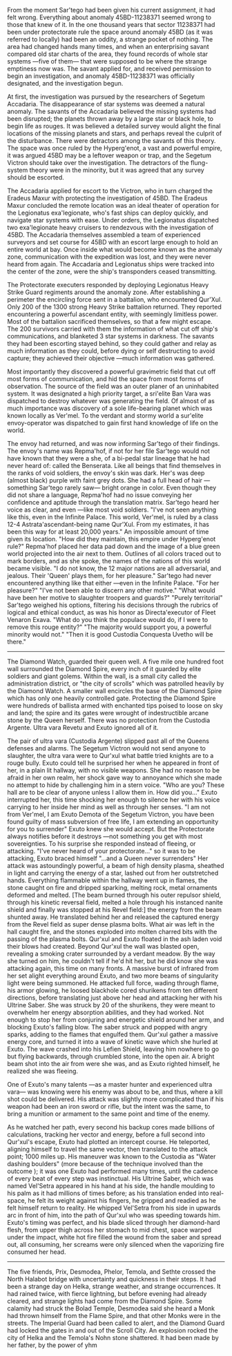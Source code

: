 From the moment Sar'tego had been given his current assignment, it had felt wrong. Everything about anomaly 45BD-11238371 seemed wrong to those that knew of it. In the one thousand years that sector 11238371 had been under protectorate rule the space around anomaly 45BD (as it was referred to locally) had been an oddity, a strange pocket of nothing. The area had changed hands many times, and when an enterprising savant compared old star charts of the area, they found records of whole star systems —five of them— that were supposed to be where the strange emptiness now was. The savant applied for, and received permission to begin an investigation, and anomaly 45BD-11238371 was officially designated, and the investigation begun.

At first, the investigation was pursued by the researchers of Segetum Accadaria. The disappearance of star systems was deemed a natural anomaly. The savants of the Accadaria believed the missing systems had been disrupted; the planets thrown away by a large star or black hole, to begin life as rouges. It was believed a detailed survey would alight the final locations of the missing planets and stars, and perhaps reveal the culprit of the disturbance. There were detractors among the savants of this theory. The space was once ruled by the Hyperg'enot, a vast and powerful empire, it was argued 45BD may be a leftover weapon or trap, and the Segetum Victron should take over the investigation. The detractors of the flung-system theory were in the minority, but it was agreed that any survey should be escorted.

The Accadaria applied for escort to the Victron, who in turn charged the Eradeus Maxur with protecting the investigation of 45BD. The Eradeus Maxur concluded the remote location was an ideal theater of operation for the Legionatus exa'legionate, who's fast ships can deploy quickly, and navigate star systems with ease. Under orders, the Legionatus dispatched two exa'legionate heavy cruisers to rendezvous with the investigation of 45BD. The Accadaria themselves assembled a team of experienced surveyors and set course for 45BD with an escort large enough to hold an entire world at bay. Once inside what would become known as the anomaly zone, communication with the expedition was lost, and they were never heard from again. The Accadaria and Legionatus ships were tracked into the center of the zone, were the ship's transponders ceased transmitting.

The Protectorate executers responded by deploying Legionatus Heavy Strike Guard regiments around the anomaly zone. After establishing a perimeter the encircling force sent in a battalion, who encountered Qur'Xul. Only 200 of the 1300 strong Heavy Strike battalion returned. They reported encountering a powerful ascendant entity, with seemingly limitless power. Most of the battalion sacrificed themselves, so that a few might escape. The 200 survivors carried with them the information of what cut off ship's communications, and blanketed 3 star systems in darkness. The savants they had been escorting stayed behind, so they could gather and relay as much information as they could, before dying or self destructing to avoid capture; they achieved their objective —much information was gathered.

Most importantly they discovered a powerful gravimetric field that cut off most forms of communication, and hid the space from most forms of observation. The source of the field was an outer planer of an uninhabited system. It was designated a high priority target, a sri'elite Ban Vara was dispatched to destroy whatever was generating the field. Of almost of as much importance was discovery of a sole life-bearing planet which was known locally as Ver'mel. To the verdant and stormy world a sur'elite envoy-operator was dispatched to gain first hand knowledge of life on the world.

The envoy had returned, and was now informing Sar'tego of their findings. The envoy's name was Repma'hof, if not for her file Sar'tego would not have known that they were a she, of a bi-pedal star lineage that he had never heard of: called the Benserata. Like all beings that find themselves in the ranks of void soldiers, the envoy's skin was dark. Her's was deep (almost black) purple with faint grey dots. She had a full head of hair —something Sar'tego rarely saw— bright orange in color. Even though they did not share a language, Repma'hof had no issue conveying her confidence and aptitude through the translation matrix. Sar'tego heard her voice as clear, and even —like most void soldiers. "I've not seen anything like this, even in the Infinite Palace. This world, Ver'mel, is ruled by a class 12-4 Astrata'ascendant-being name Qur'Xul. From my estimates, it has been this way for at least 20,000 years." An impossible amount of time given its location. "How did they maintain, this empire under Hyperg'enot rule?" Repma'hof placed her data pad down and the image of a blue green world projected into the air next to them. Outlines of all colors traced out to mark borders, and as she spoke, the names of the nations of this world became visible. "I do not know, the 12 major nations are all adversarial, and jealous. Their 'Queen' plays them, for her pleasure." Sar'tego had never encountered anything like that either —even in the Infinite Palace.
"For her pleasure?"
"I've not been able to discern any other motive."
"What would have been her motive to slaughter troopers and guards?"
"Purely territorial"
Sar'tego weighed his options, filtering his decisions through the rubrics of logical and ethical conduct, as was his honor as Directa'executor of Fleet Venaron Exava. "What do you think the populace would do, if I were to remove this rouge entity?"
"The majority would support you, a powerful minority would not."
"Then it is good Custodia Conquesta Uvetho will be there."

--------------------------

The Diamond Watch, guarded their queen well. A five mile one hundred foot wall surrounded the Diamond Spire, every inch of it guarded by elite soldiers and giant golems. Within the wall, is a small city called the administration district, or "the city of scrolls" which was patrolled heavily by the Diamond Watch. A smaller wall encircles the base of the Diamond Spire which has only one heavily controlled gate. Protecting the Diamond Spire were hundreds of ballista armed with enchanted tips poised to loose on sky and land; the spire and its gates were wrought of indestructible arcane stone by the Queen herself. There was no protection from the Custodia Argente. Ultra vara Revetu and Exuto ignored all of it.

The pair of ultra vara (Custodia Argente) slipped past all of the Queens defenses and alarms. The Segetum Victron would not send anyone to slaughter, the ultra vara were to Qur'xul what battle tried knights are to a rouge bully. Exuto could tell he surprised her when he appeared in front of her, in a plain lit hallway, with no visible weapons. She had no reason to be afraid in her own realm, her shock gave way to annoyance which she made no attempt to hide by challenging him in a stern voice. "Who are you? These hall are to be clear of anyone unless I allow them in. How did you..." Exuto interrupted her, this time shocking her enough to silence her with his voice carrying to her inside her mind as well as through her senses. "I am not from Ver'mel, I am Exuto Demota of the Segetum Victron, you have been found guilty of mass subversion of free life, I am extending an opportunity for you to surrender" Exuto knew she would accept. But the Protectorate always notifies before it destroys —not something you get with most sovereignties. To his surprise she responded instead of fleeing, or attacking. "I've never heard of your protectorate..." so it was to be attacking, Exuto braced himself "...and a Queen never surrenders" Her attack was astoundingly powerful, a beam of high density plasma, sheathed in light and carrying the energy of a star, lashed out from her outstretched hands. Everything flammable within the hallway went up in flames, the stone caught on fire and dripped sparking, melting rock, metal ornaments deformed and melted. [The beam burned through his outer repulsor shield, through his kinetic reversal field, melted a hole through his instanced nanite shield and finally was stopped at his Revel field:] the energy from the beam shunted away. He translated behind her and released the captured energy from the Revel field as super dense plasma bolts. What air was left in the hall caught fire, and the stones exploded into molten charred bits with the passing of the plasma bolts. Qur'xul and Exuto floated in the ash laden void their blows had created. Beyond Qur'xul the wall was blasted open, revealing a smoking crater surrounded by a verdant meadow. By the way she turned on him, he couldn't tell if he'd hit her, but he did know she was attacking again, this time on many fronts. A massive burst of infrared from her set alight everything around Exuto, and two more beams of singularity light were being summoned. He attacked full force, wading through flame, his armor glowing, he loosed blackhole cored shurikens from ten different directions, before translating just above her head and attacking her with his Ultrine Saber. She was struck by 20 of the shurikens, they were meant to overwhelm her energy absorption abilities, and they had worked. Not enough to stop her from conjuring and energetic shield around her arm, and blocking Exuto's falling blow. The saber struck and popped with angry sparks, adding to the flames that engulfed them. Qur'xul gather a massive energy core, and turned it into a wave of kinetic wave which she hurled at Exuto. The wave crashed into his Lefien Shield, leaving him nowhere to go but flying backwards, through crumbled stone, into the open air. A bright beam shot into the air from were she was, and as Exuto righted himself, he realized she was fleeing.

One of Exuto's many talents —as a master hunter and experienced ultra vara— was knowing were his enemy was about to be, and thus, where a kill shot could be delivered. His attack was slightly more complicated than if his weapon had been an iron sword or rifle, but the intent was the same, to bring a munition or armament to the same point and time of the enemy.

As he watched her path, every second his backup cores made billions of calculations, tracking her vector and energy, before a full second into Qur'xul's escape, Exuto had plotted an intercept course. He teleported, aligning himself to travel the same vector, then translated to the attack point; 1000 miles up. His maneuver was known to the Custodia as "Water dashing boulders" (more because of the technique involved than the outcome ); it was one Exuto had performed many times, until the cadence of every beat of every step was instinctual. His Ultrine Saber, which was named Vel'Setra appeared in his hand at his side, the handle moulding to his palm as it had millions of times before; as his translation ended into real-space, he felt its weight against his fingers, he gripped and readied as he felt himself return to reality. He whipped Vel'Setra from his side in upwards arc in front of him, into the path of Qur'xul who was speeding towards him. Exuto's timing was perfect, and his blade sliced through her diamond-hard flesh, from upper thigh across her stomach to mid chest, space warped under the impact, white hot fire filled the wound from the saber and spread out, all consuming, her screams were only silenced when the vaporizing fire consumed her head.

--------------------------------------------------------

The five friends, Prix, Desmodea, Phelor, Temola, and Sethte crossed the North Halabot bridge with uncertainty and quickness in their steps. It had been a strange day on Helka, strange weather, and strange occurrences. It had rained twice, with fierce lightning, but before evening had already cleared, and strange lights had come from the Diamond Spire. Some calamity had struck the Bolad Temple, Desmodea said she heard a Monk had thrown himself from the Flame Spire, and that other Monks were in the streets. The Imperial Guard had been called to alert, and the Diamond Guard had locked the gates in and out of the Scroll City. An explosion rocked the city of Helka and the Temola's Nohn stone shattered. It had been made by her father, by the power of yhm
